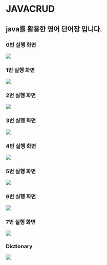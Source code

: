 # JAVACRUD
## java를 활용한 영어 단어장 입니다.

### 0번 실행 화면
<img src="./screenshot/0.png">

### 1번 실행 화면
<img src="./screenshot/1.png">

### 2번 실행 화면
<img src="./screenshot/2.png">

### 3번 실행 화면
<img src="./screenshot/3.png">

### 4번 실행 화면
<img src="./screenshot/4.png">

### 5번 실행 화면
<img src="./screenshot/5.png">

### 6번 실행 화면
<img src="./screenshot/6.png">

### 7번 실행 화면
<img src="./screenshot/7.png">

### Dictionary
<img src="./screenshot/99.png">
